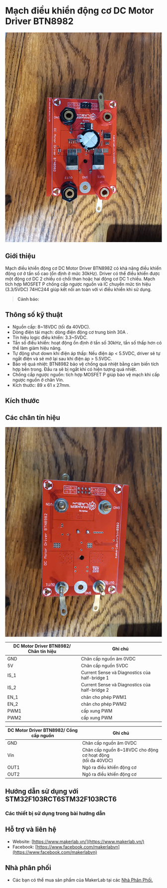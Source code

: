 # Mạch điều khiển động cơ DC Motor Driver BTN8982

![](/image/BTN8982_front.jpg)

## Giới thiệu

Mạch điều khiển động cơ DC Motor Driver BTN8982 có khả năng điều khiển động cơ ở tần số cao (ổn định ở mức 30kHz). Driver có thể điều khiển được một động cơ DC 2 chiều có chổi than hoặc hai động cơ DC 1 chiều. Mạch tích hợp MOSFET P chống cấp ngược nguồn và IC chuyển mức tín hiệu (3.3/5VDC) 74HC244 giúp kết nối an toàn với vi điều khiển khi sử dụng. 

> **Cảnh báo:**  

## Thông số kỹ thuật

- Nguồn cấp: 8~18VDC (tối đa 40VDC).
- Dòng điện tải mạch: dòng điện động cơ trung bình 30A .
- Tín hiệu logic điều khiển: 3.3~5VDC.
- Tần số điều khiển: hoạt động ổn định ở tần số 30kHz, tần số thấp hơn có thể làm giảm hiệu năng.
- Tự động shut down khi điện áp thấp: Nếu điện áp < 5.5VDC, driver sẽ tự ngắt điện và sẽ mở lại sau khi điện áp > 5.5VDC.
- Bảo vệ quá nhiệt: BTN8982 bảo vệ chống quá nhiệt bằng cảm biến tích hợp bên trong. Đầu ra sẽ bị ngắt khi có hiện tượng quá nhiệt.
- Chống cấp ngược nguồn: tích hợp MOSFET P giúp bảo vệ mạch khi cấp ngược nguồn ở chân Vin.
- Kích thước: 89 x 61 x 27mm.

## Kích thước

<!-- ![](/image/MKE_M10_2.jpg) -->

## Các chân tín hiệu

![](/image/BTN8982_backside.jpg)
<table><thead>
  <tr>
    <th>DC Motor Driver BTN8982/ Chân tín hiệu</th>
    <th>Ghi chú</th>
  </tr></thead>
<tbody>
  <tr>
    <td>GND</td>
    <td>Chân cấp nguồn âm 0VDC</td>
  </tr>
  <tr>
    <td>5V</td>
    <td>Chân cấp nguồn 5VDC</td>
  </tr>
  <tr>
    <td>IS_1</td>
    <td>Current Sense và Diagnostics của half-bridge 1</td>
  </tr>
  <tr>
    <td>IS_2</td>
    <td>Current Sense và Diagnostics của half-bridge 2</td>
  </tr>
  <tr>
    <td>EN_1</td>
    <td>chân cho phép PWM1</td>
  </tr>
  <tr>
    <td>EN_2</td>
    <td>chân cho phép PWM2</td>
  </tr>
  <tr>
    <td>PWM1</td>
    <td>cấp xung PWM</td>
  </tr>
  <tr>
    <td>PWM2</td>
    <td>cấp xung PWM</td>
  </tr>
</tbody>
</table>

<table><thead>
  <tr>
    <th>DC Motor Driver BTN8982/ Cổng cấp nguồn</th>
    <th>Ghi chú</th>
  </tr></thead>
<tbody>
  <tr>
    <td>GND</td>
    <td>Chân cấp nguồn âm 0VDC</td>
  </tr>
  <tr>
    <td>Vin</td>
    <td>Chân cấp nguồn 8~18VDC cho động cơ hoạt động<br>(tối đa 40VDC)</td>
  </tr>
  <tr>
    <td>OUT1</td>
    <td>Ngõ ra điều khiển động cơ</td>
  </tr>
  <tr>
    <td>OUT2</td>
    <td>Ngõ ra điều khiển động cơ</td>
  </tr>
</tbody>
</table>

## Hướng dẫn sử dụng với STM32F103RCT6STM32F103RCT6

### Các thiết bị sử dụng trong bài hướng dẫn


## Hỗ trợ và liên hệ

- Website: [https://www.makerlab.vn/](https://www.makerlab.vn/)
- Facebook: [https://www.facebook.com/makerlabvn](https://www.facebook.com/makerlabvn)

## Nhà phân phối

- Các bạn có thể mua sản phẩm của MakerLab tại các [Nhà Phân Phối.](https://www.makerlab.vn/distributor/)
